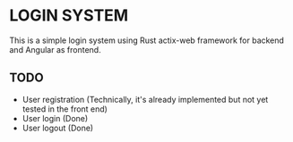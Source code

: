 # LOGIN SYSTEM  
This is a simple login system using Rust actix-web framework for backend and Angular as frontend.

## TODO
- User registration (Technically, it's already implemented but not yet tested in the front end)
- User login (Done)
- User logout (Done)